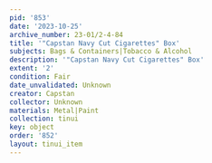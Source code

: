 ```yaml
---
pid: '853'
date: '2023-10-25'
archive_number: 23-01/2-4-84
title: '"Capstan Navy Cut Cigarettes" Box'
subjects: Bags & Containers|Tobacco & Alcohol
description: '"Capstan Navy Cut Cigarettes" Box'
extent: '2'
condition: Fair
date_unvalidated: Unknown
creator: Capstan
collector: Unknown
materials: Metal|Paint
collection: tinui
key: object
order: '852'
layout: tinui_item
---
```

